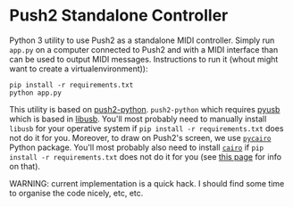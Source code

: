 # Push2 Standalone Controller

Python 3 utility to use Push2 as a standalone MIDI controller. Simply run `app.py` on a computer connected to Push2 and with a MIDI interface than can be used to output MIDI messages. Instructions to run it (whout might want to create a virtualenvironment)):

```
pip install -r requirements.txt
python app.py
```

This utility is based on [push2-python](https://github.com/ffont/push2-python). `push2-python` which requires [pyusb](https://github.com/pyusb/pyusb) which is based in [libusb](https://libusb.info/). You'll most probably need to manually install `libusb` for your operative system if `pip install -r requirements.txt` does not do it for you. Moreover, to draw on Push2's screen, we use [`pycairo`](https://github.com/pygobject/pycairo) Python package. You'll most probably also need to install [`cairo`](https://www.cairographics.org/) if `pip install -r requirements.txt` does not do it for you (see [this page](https://pycairo.readthedocs.io/en/latest/getting_started.html) for info on that).

WARNING: current implementation is a quick hack. I should find some time to organise the code nicely, etc, etc.